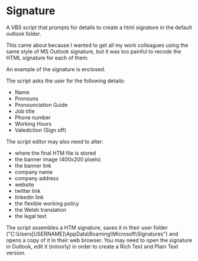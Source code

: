 # Signature
A VBS script that prompts for details to create a html signature in the default outlook folder.

This came about because I wanted to get all my work colleagues using the same style of MS Outlook signature, but it was too painful to recode the HTML signature for each of them.

An example of the signature is enclosed.

The script asks the user for the following details:

- Name
- Pronouns
- Pronounciation Guide
- Job title
- Phone number
- Working Hours
- Valediction (Sign off)

The script editor may also need to alter:
- where the final HTM file is stored
- the banner image (400x200 pixels)
- the banner link
- company name
- company address
- website
- twitter link
- linkedin link
- the flexible working policy
- the Welsh translation
- the legal text

The script assembles a HTM signature, saves it in their user folder ("C:\Users\[USERNAME]\AppData\Roaming\Microsoft\Signatures\") and opens a copy of it in their web browser.
You may need to open the signature in Outlook, edit it (minorly) in order to create a Rich Text and Plain Text version.
